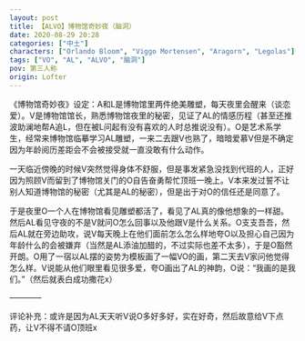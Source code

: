 ```yaml
---
layout: post
title: 【ALVO】博物馆奇妙夜（脑洞）
date: 2020-08-29 20:28
categories: ["中土"]
characters: ["Orlando Bloom", "Viggo Mortensen", "Aragorn", "Legolas"]
tags: ["VO", "AL", "ALVO", "脑洞"]
pov: 第三人称
origin: Lofter
---
```


《博物馆奇妙夜》设定：A和L是博物馆里两件绝美雕塑，每天夜里会醒来（谈恋爱）。V是博物馆馆长，熟悉博物馆夜里的秘密，见证了AL的情感历程（甚至还推波助澜地帮A追L，但在被L问起有没有喜欢的人时总推说没有）。O是艺术系学生，经常来博物馆临摹学习AL雕塑，一来二去跟V也熟了，暗暗爱慕V但是不确定因为年龄阅历差距会不会被接受就一直没敢有什么动作。

一天临近傍晚的时候V突然觉得身体不舒服，但是事发紧急没找到代班的人，正好因为照顾V而留到了博物馆关门的O自告奋勇帮忙顶班一晚上。V本来发过誓不让别人知道博物馆的秘密（尤其是AL的秘密），但是出于对O的信任还是同意了。

于是夜里O一个人在博物馆看见雕塑都活了，看见了AL真的像他想象的一样甜。然后AL看见守夜的不是V就问O怎么回事以及他跟V是什么关系。O支支吾吾，然后AL就在旁边助攻，说V每天晚上在他们面前怎么怎么样地夸O以及担心自己因为年龄什么的会被嫌弃（当然是AL添油加醋的，不过实际也差不太多），于是O豁然开朗。O用了一宿以AL摆的姿势为模板画了一幅VO的画，第二天去V家问他觉得怎么样。V说能从他们眼里看见很多爱，夸O画出了AL的神韵，O说：“我画的是我们。”（然后就表白成功撒花x）

————

评论补充：或许是因为AL天天听V说O多好多好，实在好奇，然后故意给V下点药，让V不得不请O顶班x